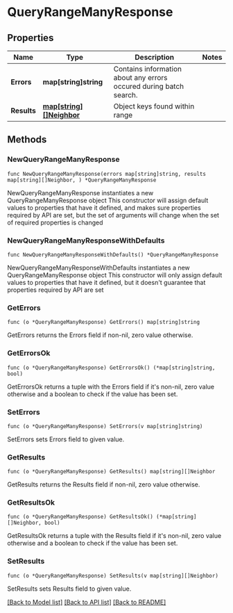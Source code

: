 # QueryRangeManyResponse

## Properties

Name | Type | Description | Notes
------------ | ------------- | ------------- | -------------
**Errors** | **map[string]string** | Contains information about any errors occured during batch search. | 
**Results** | [**map[string][]Neighbor**](array.md) | Object keys found within range | 

## Methods

### NewQueryRangeManyResponse

`func NewQueryRangeManyResponse(errors map[string]string, results map[string][]Neighbor, ) *QueryRangeManyResponse`

NewQueryRangeManyResponse instantiates a new QueryRangeManyResponse object
This constructor will assign default values to properties that have it defined,
and makes sure properties required by API are set, but the set of arguments
will change when the set of required properties is changed

### NewQueryRangeManyResponseWithDefaults

`func NewQueryRangeManyResponseWithDefaults() *QueryRangeManyResponse`

NewQueryRangeManyResponseWithDefaults instantiates a new QueryRangeManyResponse object
This constructor will only assign default values to properties that have it defined,
but it doesn't guarantee that properties required by API are set

### GetErrors

`func (o *QueryRangeManyResponse) GetErrors() map[string]string`

GetErrors returns the Errors field if non-nil, zero value otherwise.

### GetErrorsOk

`func (o *QueryRangeManyResponse) GetErrorsOk() (*map[string]string, bool)`

GetErrorsOk returns a tuple with the Errors field if it's non-nil, zero value otherwise
and a boolean to check if the value has been set.

### SetErrors

`func (o *QueryRangeManyResponse) SetErrors(v map[string]string)`

SetErrors sets Errors field to given value.


### GetResults

`func (o *QueryRangeManyResponse) GetResults() map[string][]Neighbor`

GetResults returns the Results field if non-nil, zero value otherwise.

### GetResultsOk

`func (o *QueryRangeManyResponse) GetResultsOk() (*map[string][]Neighbor, bool)`

GetResultsOk returns a tuple with the Results field if it's non-nil, zero value otherwise
and a boolean to check if the value has been set.

### SetResults

`func (o *QueryRangeManyResponse) SetResults(v map[string][]Neighbor)`

SetResults sets Results field to given value.



[[Back to Model list]](../README.md#documentation-for-models) [[Back to API list]](../README.md#documentation-for-api-endpoints) [[Back to README]](../README.md)


